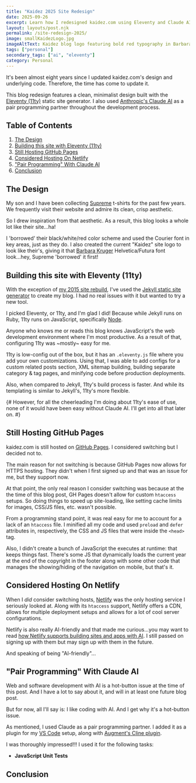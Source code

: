 ```yaml
---
title: "Kaidez 2025 Site Redesign"
date: 2025-09-26
excerpt: Learn how I redesigned kaidez.com using Eleventy and Claude AI after 8 years. Discover the Supreme-inspired design and modern tech.
layout: layouts/post.njk
permalink: /site-redesign-2025/
image: smallKaidezLogo.jpg
imageAltText: Kaidez blog logo featuring bold red typography in Barbara Kruger-inspired design
tags: ["personal"]
secondary_tags: ["ai", "eleventy"]
category: Personal
---
```

It's been almost eight years since I updated kaidez.com's design and underlying code. Therefore, the time has come to update it.

This blog redesign features a clean, minimalist design built with the <a href="https://www.11ty.dev/" aria-label="Visit Eleventy static site generator">Eleventy (11ty)</a> static site generator. I also used <a href="https://claude.ai/" aria-label="Visit Claude AI assistant">Anthropic's Claude AI</a> as a pair programming partner throughout the development process.

<h2>Table of Contents</h2>

<ol>
  <li>
    <a href="#design">The Design</a>
  </li>
  <li>
    <a href="#eleventy">Building this site with Eleventy (11ty)</a>
  </li>
  <li>
    <a href="#github-pages">Still Hosting GitHub Pages</a>
  </li>
  <li>
    <a href="#netlify">Considered Hosting On Netlify</a>
  </li>
  <li>
    <a href="#using-claude">"Pair Programming" With Claude AI</a>
  </li>
  <li>
    <a href="#conclusion">Conclusion</a>
  </li>
</ol>

<a name="design"></a>
<h2>The Design</h2>

My son and I have been collecting <a href="https://supreme.com/" aria-label="Visit Supreme: a high-end streetwear clothing brand">Supreme</a> t-shirts for the past few years. We frequently visit their website and admire its clean, crisp aesthetic.

So I drew inspiration from that aesthetic. As a result, this blog looks a whole lot like their site...ha!

I 'borrowed' their black/white/red color scheme and used the Courier font in key areas, just as they do. I also created the current "Kaidez" site logo to look like their's, giving it that <a href="https://www.thebroad.org/art/barbara-kruger" aria-label="Learn about Barbara Kruger: an American conceptual artist">Barbara Kruger</a> Helvetica/Futura font look...hey, Supreme 'borrowed' it first!

<a name="eleventy"></a>
<h2>Building this site with Eleventy (11ty)</h2>

With the exception of <a href="/site-redesign-2015/" aria-label="Read about the 2015 redesign of kaidez.com, done with WordPress">my 2015 site rebuild</a>, I've used the <a href="https://jekyllrb.com/" aria-label="Visit Jekyll: a Ruby-based static site generator">Jekyll static site generator</a> to create my blog. I had no real issues with it but wanted to try a new tool.

I picked Eleventy, or 11ty, and I'm glad I did! Because while Jekyll runs on Ruby, 11ty runs on JavaScript, specifically <a href="https://nodejs.org/" aria-label="Visit the Node.js website">Node</a>. 

Anyone who knows me or reads this blog knows JavaScript's the web development environment where I'm most productive. As a result of that, configuring 11ty was ~mostly~ easy for me.

11ty is low-config out of the box, but it has an `.eleventy.js` file where you add your own customizations. Using that, I was able to add configs for a custom related posts section, XML sitemap building, building separate category & tag pages, and minifying code before production deployments.

Also, when compared to Jekyll, 11ty's build process is faster. And while its templating is similar to Jekyll's, 11ty's more flexible.

{# However, for all the cheerleading I'm doing about 11ty's ease of use, none of it would have been easy without Claude AI. I'll get into all that later on. #}

<a name="github-pages"></a>
<h2>Still Hosting GitHub Pages</h2>

kaidez.com is still hosted on <a href="https://docs.github.com/en/pages" aria-label="Visit GitHub Pages: a free web site hosting service from GitHub">GitHub Pages</a>. I considered switching but I decided not to.

The main reason for not switching is because GitHub Pages now allows for HTTPS hosting. They didn't when I first signed up and that was an issue for me, but they support now.

At that point, the only real reason I consider switching was because at the the time of this blog post, GH Pages doesn't allow for custom `htaccess` setups.  So doing things to speed up site-loading, like setting cache limits for images, CSS/JS files, etc. wasn't possible.

From a programming stand point, it was real easy for me to account for a lack of an `htaccess` file.  I minified all my code and used `preload` and `defer` attributes in, respectively, the CSS and JS files that were inside the `<head>` tag.

Also, I didn't create a bunch of JavaScript the executes at runtime: that keeps things fast. There's some JS that dynamically loads the current year at the end of the copyright in the footer along with some other code that manages the showing/hiding of the navigation on mobile, but that's it.

<a name="netlify"></a>
<h2>Considered Hosting On Netlify</h2>

When I <em>did</em> consider switching hosts, <a href="https://www.netlify.com/" aria-label="Visit Netlify: an AI-friendly platform for building websites and web applications">Netlify</a> was the only hosting service I seriously looked at. Along with its `htaccess` support, Netlify offers a CDN, allows for multiple deployment setups and allows for a lot of cool server configurations.

Netlify is also really AI-friendly and that made me curious...you may want to read <a href="https://docs.netlify.com/build/build-with-ai/overview/" aria-label="Read Netlify's documentation for building sites and apps with AI">how Netlify supports building sites and apps with AI</a>. I still passed on signing up with them but may sign up with them in the future.

And speaking of being "AI-friendly"...

<a name="using-claude"></a>
<h2>"Pair Programming" With Claude AI</h2>

Web and software development with AI is a hot-button issue at the time of this post. And I have a lot to say about it, and will in at least one future blog post.

But for now, all I'll say is: I like coding with AI. And I get why it's a hot-button issue.

As mentioned, I used Claude as a pair programming partner. I added it as a plugin for my <a href="https://code.visualstudio.com/" aria-label="Learn about Microsoft's free software IDE, Visual Studio Code">VS Code</a> setup, along with <a href="https://www.augmentcode.com/" aria-label="Learn about Augment's Cline AI coding agent">Augment's Cline plugin</a>.

I was thoroughly impressed!!! I used it for the following tasks:

<ul>
  <li>
    <strong>JavaScript Unit Tests</strong>
  </li>
</ul>

<a name="conclusion"></a>
<h2>Conclusion</h2>
